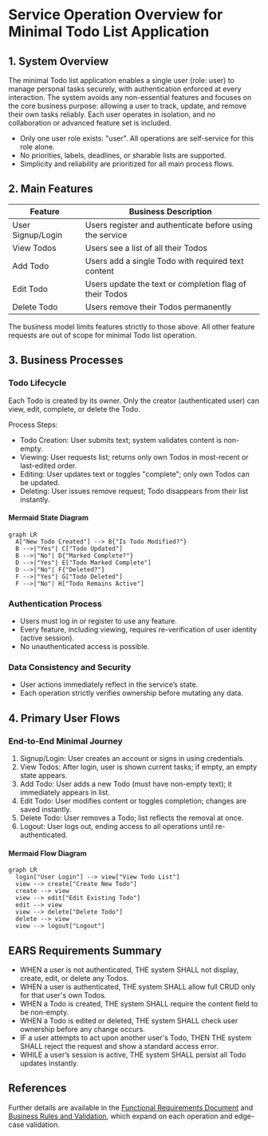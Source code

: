 # Service Operation Overview for Minimal Todo List Application

## 1. System Overview
The minimal Todo list application enables a single user (role: user) to manage personal tasks securely, with authentication enforced at every interaction. The system avoids any non-essential features and focuses on the core business purpose: allowing a user to track, update, and remove their own tasks reliably. Each user operates in isolation, and no collaboration or advanced feature set is included.

- Only one user role exists: "user". All operations are self-service for this role alone.
- No priorities, labels, deadlines, or sharable lists are supported.
- Simplicity and reliability are prioritized for all main process flows.

## 2. Main Features

| Feature              | Business Description                                        |
|----------------------|-----------------------------------------------------------|
| User Signup/Login    | Users register and authenticate before using the service  |
| View Todos           | Users see a list of all their Todos                       |
| Add Todo             | Users add a single Todo with required text content        |
| Edit Todo            | Users update the text or completion flag of their Todos   |
| Delete Todo          | Users remove their Todos permanently                      |

The business model limits features strictly to those above. All other feature requests are out of scope for minimal Todo list operation.

## 3. Business Processes

### Todo Lifecycle
Each Todo is created by its owner. Only the creator (authenticated user) can view, edit, complete, or delete the Todo.

Process Steps:
- Todo Creation: User submits text; system validates content is non-empty.
- Viewing: User requests list; returns only own Todos in most-recent or last-edited order.
- Editing: User updates text or toggles "complete"; only own Todos can be updated.
- Deleting: User issues remove request; Todo disappears from their list instantly.

#### Mermaid State Diagram
```mermaid
graph LR
  A["New Todo Created"] --> B{"Is Todo Modified?"}
  B -->|"Yes"| C["Todo Updated"]
  B -->|"No"| D{"Marked Complete?"}
  D -->|"Yes"| E["Todo Marked Complete"]
  D -->|"No"| F{"Deleted?"}
  F -->|"Yes"| G["Todo Deleted"]
  F -->|"No"| H["Todo Remains Active"]
```

### Authentication Process
- Users must log in or register to use any feature.
- Every feature, including viewing, requires re-verification of user identity (active session).
- No unauthenticated access is possible.

### Data Consistency and Security
- User actions immediately reflect in the service’s state.
- Each operation strictly verifies ownership before mutating any data.


## 4. Primary User Flows

### End-to-End Minimal Journey
1. Signup/Login: User creates an account or signs in using credentials.
2. View Todos: After login, user is shown current tasks; if empty, an empty state appears.
3. Add Todo: User adds a new Todo (must have non-empty text); it immediately appears in list.
4. Edit Todo: User modifies content or toggles completion; changes are saved instantly.
5. Delete Todo: User removes a Todo; list reflects the removal at once.
6. Logout: User logs out, ending access to all operations until re-authenticated.

#### Mermaid Flow Diagram
```mermaid
graph LR
  login["User Login"] --> view["View Todo List"]
  view --> create["Create New Todo"]
  create --> view
  view --> edit["Edit Existing Todo"]
  edit --> view
  view --> delete["Delete Todo"]
  delete --> view
  view --> logout["Logout"]
```

## EARS Requirements Summary
- WHEN a user is not authenticated, THE system SHALL not display, create, edit, or delete any Todos.
- WHEN a user is authenticated, THE system SHALL allow full CRUD only for that user's own Todos.
- WHEN a Todo is created, THE system SHALL require the content field to be non-empty.
- WHEN a Todo is edited or deleted, THE system SHALL check user ownership before any change occurs.
- IF a user attempts to act upon another user's Todo, THEN THE system SHALL reject the request and show a standard access error.
- WHILE a user’s session is active, THE system SHALL persist all Todo updates instantly.

## References
Further details are available in the [Functional Requirements Document](./05-functional-requirements.md) and [Business Rules and Validation](./07-business-rules-and-validation.md), which expand on each operation and edge-case validation.
